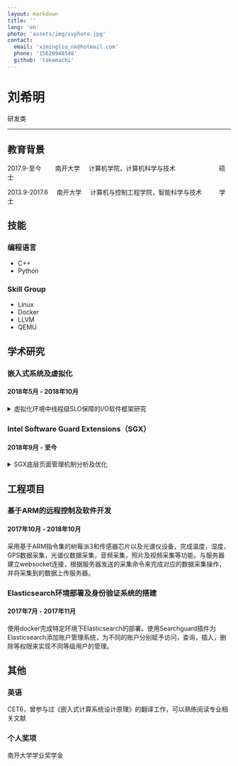 ```yaml
---
layout: markdown
title: ''
lang: 'en'
photo: 'assets/img/cvphoto.jpg'
contact:
  email: 'ximingliu_nk@hotmail.com'
  phone: '15620948548'
  github: 'takamachi'
---
```


# 刘希明
研发类

-----------

## 教育背景
2017.9-至今&nbsp;&nbsp;&nbsp;&nbsp;&nbsp;&nbsp;&nbsp;
南开大学&nbsp;&nbsp;&nbsp;&nbsp;
计算机学院，计算机科学与技术&nbsp;&nbsp;&nbsp;&nbsp;&nbsp;&nbsp;&nbsp;&nbsp;&nbsp;&nbsp;&nbsp;&nbsp;&nbsp;&nbsp;&nbsp;&nbsp;&nbsp;&nbsp;&nbsp;&nbsp;&nbsp;&nbsp;&nbsp;&nbsp;
硕士

2013.9-2017.6&nbsp;&nbsp;&nbsp;&nbsp;
南开大学&nbsp;&nbsp;&nbsp;&nbsp;
计算机与控制工程学院，智能科学与技术 
&nbsp;&nbsp;&nbsp;&nbsp;&nbsp;&nbsp;&nbsp;&nbsp;
学士

## 技能

### 编程语言
* C++
* Python

### Skill Group
* Linux
* Docker
* LLVM
* QEMU

## 学术研究
### 嵌入式系统及虚拟化
#### 2018年5月 - 2018年10月
<details>
 <summary>虚拟化环境中线程级SLO保障的I/O软件框架研究</summary>
  对虚拟机的系统调用进行修改，使得I/O请求中可以携带必要的服务保障信息。扩展virtio协议，让携带的服务保障信息可以跨越虚拟机和宿主机之间的语义鸿沟。已被《计算机工程与科学》录用。
</details>

### Intel Software Guard Extensions（SGX）
#### 2018年9月 - 至今
<details>
 <summary>SGX底层页面管理机制分析及优化</summary>
  对SGX的底层页面管理机制进行了深入分析和性能测试。设计了一个全局LRU的页面交换算法来保障使用SGX的程序之间内存占用的公平性。在SGX的驱动中加入了启发式的页面预取算法，通过对程序触发的Page fault异常的访存行为进行分析来决定是否进行预取以及预取页面的地址。学习并熟练使用SPEC CPU2017测试工具，并使用LLVM对SPEC中的benchmark进行静态分析，寻找可以认定为连续访存的区域。使用LLVM在较大的连续访存中自动插入对SGX驱动的提示，让SGX可以根据这些提示对页面进行预取。
</details>


## 工程项目

### 基于ARM的远程控制及软件开发
#### 2017年10月 - 2018年10月
采用基于ARM指令集的树莓派3和传感器芯片以及光谱仪设备，完成温度，湿度，GPS数据采集，光谱仪数据采集，音频采集，照片及视频采集等功能。与服务器建立websocket连接，根据服务器发送的采集命令来完成对应的数据采集操作，并将采集到的数据上传服务器。

### Elasticsearch环境部署及身份验证系统的搭建
#### 2017年7月 - 2017年11月
使用docker完成特定环境下Elasticsearch的部署。使用Searchguard插件为Elasticsearch添加账户管理系统，为不同的账户分别赋予访问，查询，插入，删除等权限来实现不同等级用户的管理。

## 其他
### 英语
CET6，曾参与过《嵌入式计算系统设计原理》的翻译工作，可以熟练阅读专业相关文献
### 个人奖项
南开大学学业奖学金

